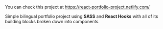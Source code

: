 You can check this project at https://react-portfolio-project.netlify.com/

Simple bilingual portfolio project using **SASS** and **React Hooks** with all of its building blocks broken down into components

